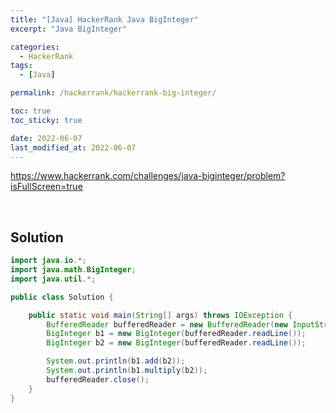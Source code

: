 ```yaml
---
title: "[Java] HackerRank Java BigInteger"
excerpt: "Java BigInteger"

categories:
  - HackerRank
tags:
  - [Java]

permalink: /hackerrank/hackerrank-big-integer/

toc: true
toc_sticky: true

date: 2022-06-07
last_modified_at: 2022-06-07
---
```


<https://www.hackerrank.com/challenges/java-biginteger/problem?isFullScreen=true>

<br>

## Solution

```java
import java.io.*;
import java.math.BigInteger;
import java.util.*;

public class Solution {

    public static void main(String[] args) throws IOException {
        BufferedReader bufferedReader = new BufferedReader(new InputStreamReader(System.in));
        BigInteger b1 = new BigInteger(bufferedReader.readLine());
        BigInteger b2 = new BigInteger(bufferedReader.readLine());

        System.out.println(b1.add(b2));
        System.out.println(b1.multiply(b2));
        bufferedReader.close();
    }
}
```